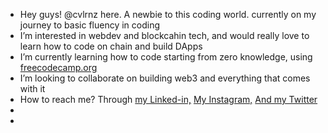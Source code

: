 - Hey guys! @cvlrnz here. A newbie to this coding world. currently on my journey to basic fluency in coding
- I’m interested in webdev and blockcahin tech, and would really love to learn how to code on chain and build DApps
- I’m currently learning how to code starting from zero knowledge, using <a href="https://www.freecodecamp.org/learn">freecodecamp.org</a>
- I’m looking to collaborate on building web3 and everything that comes with it
- How to reach me? Through <a href="https://www.linkedin.com/in/carlos-lorenzo-99215b191/">my Linked-in,</a> <a href="https://www.instagram.com/cvlrnz/">My Instagram,</a> <a href="https://twitter.com/cvlrnz_"> And my Twitter</a>
- 
-

<!---
cvlrnz/cvlrnz is a ✨ special ✨ repository because its `README.md` (this file) appears on your GitHub profile.
You can click the Preview link to take a look at your changes.
--->
